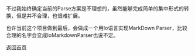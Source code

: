不过我始终确定当前的Parse方案是不理想的，虽然能够完成简单的集中形式的转换，但是并不合理，也很难扩展。

也许当前这个项目做到最后，会做成一个用Io语言实现MarkDown Parser，比较合理的名字会变成IoMarkdownParser也说不定。

[返回首页](/)
